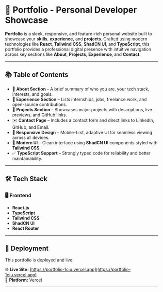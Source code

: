 # 💼 **Portfolio - Personal Developer Showcase**

**Portfolio** is a sleek, responsive, and feature-rich personal website built to showcase your **skills**, **experience**, and **projects**. Crafted using modern technologies like **React**, **Tailwind CSS**, **ShadCN UI**, and **TypeScript**, this portfolio provides a professional digital presence with intuitive navigation across key sections like **About**, **Projects**, **Experience**, and **Contact**.

---

## 📚 **Table of Contents**

- 📖 **About Section** – A brief summary of who you are, your tech stack, interests, and goals.
- 💼 **Experience Section** – Lists internships, jobs, freelance work, and open-source contributions.
- 🧩 **Projects Section** – Showcases major projects with descriptions, live previews, and GitHub links.
- ✉️ **Contact Page** – Includes a contact form and direct links to LinkedIn, GitHub, and Email.
- 📱 **Responsive Design** – Mobile-first, adaptive UI for seamless viewing across all devices.
- 🎨 **Modern UI** – Clean interface using **ShadCN UI** components styled with **Tailwind CSS**.
- ✅ **TypeScript Support** – Strongly typed code for reliability and better maintainability.

---

## 🛠️ **Tech Stack**

### 🖥️ Frontend
- **React.js**
- **TypeScript**
- **Tailwind CSS**
- **ShadCN UI**
- **React Router**

---

## 🔗 **Deployment**

This portfolio is deployed and live:

🌐 **Live Site:** [https://portfolio-1oiu.vercel.app](https://portfolio-1oiu.vercel.app)  
🚀 **Platform:** Vercel

---

